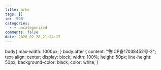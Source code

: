 ```yaml
---
title: arke
tags: []
id: '598'
categories:
  - - uncategorized
comments: false
date: 2020-02-28 21:24:17
---
```


body{ max-width: 1000px; } body:after { content: "鲁ICP备17038452号-2"; text-align: center; display: block; width: 100%; height: 50px; line-height: 50px; background-color: black; color: white; }